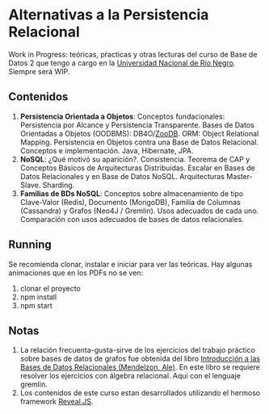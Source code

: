 # Alternativas a la Persistencia Relacional

Work in Progress: teóricas, pŕacticas y otras lecturas del curso de Base de Datos 2 que tengo a cargo en la [Universidad Nacional de Río Negro](http://sedeatlantica.unrn.edu.ar/). Siempre será WIP.

## Contenidos
1. **Persistencia Orientada a Objetos**: Conceptos fundacionales: Persistencia por Alcance y Persistencia Transparente. Bases de Datos Orientadas a Objetos (OODBMS): DB4O/[ZooDB](https://github.com/tzaeschke/zoodb).
ORM: Object Relational Mapping. Persistencia en Objetos contra una Base de Datos Relacional. Conceptos e implementación. Java, Hibernate, JPA.
2. **NoSQL**: ¿Qué motivó su aparición?. Consistencia. Teorema de CAP y Conceptos Básicos de Arquitecturas Distribuídas. Escalar en Bases de Datos Relacionales y en Base de Datos NoSQL. Arquitecturas Master-Slave. Sharding.
3. **Familias de BDs NoSQL**: Conceptos sobre almacenamiento de tipo Clave-Valor (Redis), Documento (MongoDB), Familia de Columnas (Cassandra) y Grafos (Neo4J / Gremlin). Usos adecuados de cada uno. Comparación con usos adecuados de bases de datos relacionales.
## Running 
Se recomienda clonar, instalar e iniciar para ver las teóricas. Hay algunas animaciones que en los PDFs no se ven:
1. clonar el proyecto
2. npm install
3. npm start
## Notas
1. La relación frecuenta-gusta-sirve de los ejercicios del trabajo práctico sobre bases de datos de grafos fue obtenida del libro [Introducción a las Bases de Datos Relacionales (Mendelzon, Ale)](https://www.researchgate.net/publication/31710071_Introduccion_a_las_bases_de_datos_relacionales_A_Mendelzon_J_Ale). En este libro se requiere resolver los ejercicios con álgebra relacional. Aquí con el lenguaje gremlin. 
2. Los contenidos de este curso estan desarrollados utilizando el hermoso framework [Reveal.JS](http://revealjs.com).
